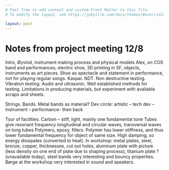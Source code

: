 ```yaml
---
# Feel free to add content and custom Front Matter to this file.
# To modify the layout, see https://jekyllrb.com/docs/themes/#overriding-theme-defaults

layout: post
---
```


# Notes from project meeting 12/8

Intro, Øyvind, instrument making process and physical models
Alex, on COS band and performances, electric shoe, 3D printing in SF, objects, instruments as art pieces. Shoe as spectacle and statement in performance, not for playing regular songs.
Kaspar. NDT. Non destructive testing. Vibration testing. Audio and ultrasonic. Well established methods for testing.
Limitations in producing materials, but experiment with available scraps and sheets.

Strings. Bands. Metal bands as material?
Dev circle: artistic – tech dev – instrument – performance- then back

Tour of facilities.
Carbon – stiff, light, mainly one fundamental tone
Tubes give resonant frequency longitudinal and circular waves, transversal waves on long tubes
Polymers, epoxy, fillers. Polymer has lower stiffness, and thus lower fundamental frequency for object of same size. High damping, so energy dissipates (converted to heat).
In workshop: metal plates, steel, bronze, copper, thicknesses, cut out holes, aluminum plate with picture (less density on one end of plate due to shaping process), titanium plate ? (unavailable today), steel bands very interesting and bouncy properties. Børge at the workshop very interested in sound and speakers.
